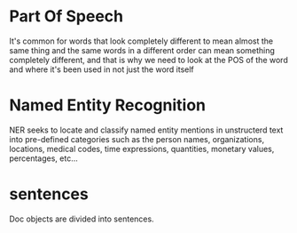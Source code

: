 # Part Of Speech

It's common for words that look completely different to mean almost the same thing and the same words in a different order can mean something completely different, and that is why we need to look at the POS of the word and where it's been used in not just the  word itself


# Named Entity Recognition

NER seeks to locate and classify named entity mentions in unstructerd text into pre-defined categories such as the person names, organizations, locations, medical codes, time expressions, quantities, monetary values, percentages, etc...

# sentences

Doc objects are divided into sentences.

